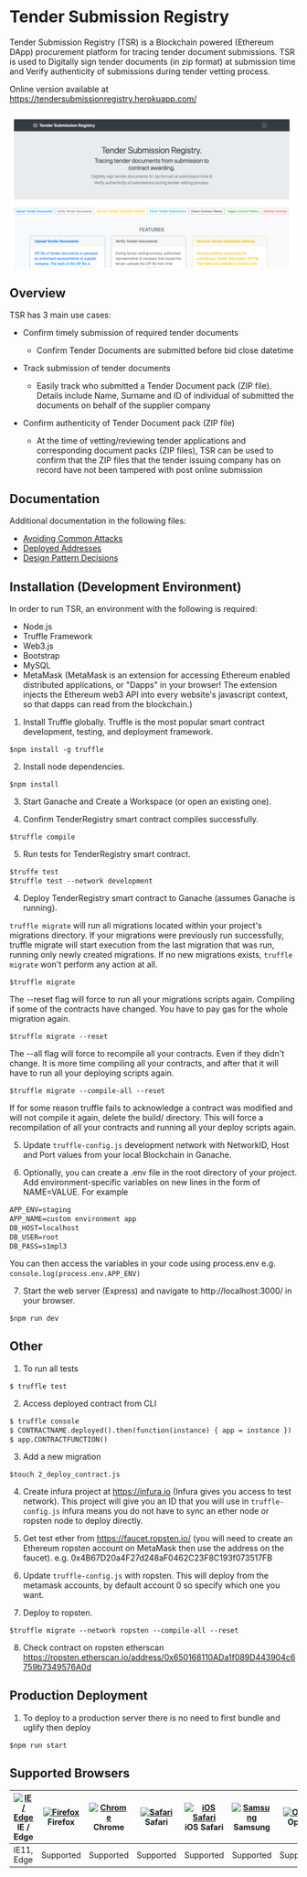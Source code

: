 # Tender Submission Registry
Tender Submission Registry (TSR) is a Blockchain powered (Ethereum DApp) procurement platform for tracing tender document submissions.
TSR is used to Digitally sign tender documents (in zip format) at submission time and Verify authenticity of submissions during tender vetting process.

Online version available at https://tendersubmissionregistry.herokuapp.com/

![Alt text](./public/images/tsr.png?raw=true "Tender Submission Registry (TSR)")

## Overview
TSR has 3 main use cases:

- Confirm timely submission of required tender documents

    - Confirm Tender Documents are submitted before bid close datetime  


- Track submission of tender documents

    - Easily track who submitted a Tender Document pack (ZIP file). Details include Name, Surname and ID of individual of submitted the documents on behalf of the supplier company


- Confirm authenticity of Tender Document pack (ZIP file)

    - At the time of vetting/reviewing tender applications and corresponding document packs (ZIP files), TSR can be used to confirm that the ZIP files that the tender issuing company has on record have not been tampered with post online submission

## Documentation
Additional documentation in the following files:
- [Avoiding Common Attacks](../master/avoiding_common_attacks.md)
- [Deployed Addresses](../master/deployed_addresses.md)
- [Design Pattern Decisions](../master/design_pattern_decisions.md)



## Installation (Development Environment)
In order to run TSR, an environment with the following is required:

- Node.js
- Truffle Framework
- Web3.js
- Bootstrap
- MySQL
- MetaMask (MetaMask is an extension for accessing Ethereum enabled distributed applications, or "Dapps" in your browser! The extension injects the Ethereum web3 API into every website's javascript context, so that dapps can read from the blockchain.)

1. Install Truffle globally. Truffle is the most popular smart contract development, testing, and deployment framework. 
```
$npm install -g truffle 
```

2. Install node dependencies.
```
$npm install
```

3. Start Ganache and Create a Workspace (or open an existing one). 

4. Confirm TenderRegistry smart contract compiles successfully.
```
$truffle compile
```

5. Run tests for TenderRegistry smart contract.
```
$truffe test
$truffle test --network development
```

4. Deploy TenderRegistry smart contract to Ganache (assumes Ganache is running).

`truffle migrate` will run all migrations located within your project's migrations directory. If your migrations were previously run successfully, truffle migrate will start execution from the last migration that was run, running only newly created migrations. If no new migrations exists, `truffle migrate` won't perform any action at all. 
```
$truffle migrate
```

The --reset flag will force to run all your migrations scripts again. Compiling if some of the contracts have changed. You have to pay gas for the whole migration again. 
```
$truffle migrate --reset
```

The --all flag will force to recompile all your contracts. Even if they didn't change. It is more time compiling all your contracts, and after that it will have to run all your deploying scripts again.
```
$truffle migrate --compile-all --reset
```

If for some reason truffle fails to acknowledge a contract was modified and will not compile it again, delete the build/ directory. This will force a recompilation of all your contracts and running all your deploy scripts again.

5. Update `truffle-config.js` development network with NetworkID, Host and Port values from your local Blockchain in Ganache.

6. Optionally, you can create a .env file in the root directory of your project. Add environment-specific variables on new lines in the form of NAME=VALUE. For example

```
APP_ENV=staging
APP_NAME=custom environment app
DB_HOST=localhost
DB_USER=root
DB_PASS=s1mpl3
```

You can then access the variables in your code using process.env e.g. `console.log(process.env.APP_ENV)`
    
7. Start the web server (Express) and navigate to http://localhost:3000/ in your browser.
```
$npm run dev
```

## Other
1. To run all tests
```
$ truffle test
```

2. Access deployed contract from CLI
```
$ truffle console
$ CONTRACTNAME.deployed().then(function(instance) { app = instance })
$ app.CONTRACTFUNCTION()
```

3. Add a new migration
```
$touch 2_deploy_contract.js
```

4. Create infura project  at https://infura.io (Infura gives you access to test network).
This project will give you an ID that you will use in `truffle-config.js`
infura means you do not have to sync an ether node or ropsten node to deploy directly.

5. Get test ether from https://faucet.ropsten.io/ (you will need to create an Ethereum ropsten account on MetaMask then use the address on the faucet).
e.g. 0x4B67D20a4F27d248aF0462C23F8C193f073517FB

6. Update `truffle-config.js` with ropsten. This will deploy from the metamask accounts, by default account 0 so specify which one you want.

7. Deploy to ropsten. 
```
$truffle migrate --network ropsten --compile-all --reset
```

8. Check contract on ropsten etherscan https://ropsten.etherscan.io/address/0x650168110ADa1f089D443904c6759b7349576A0d


## Production Deployment
1. To deploy to a production server there is no need to first bundle and uglify then deploy
```
$npm run start
```

## Supported Browsers

| [<img src="https://raw.githubusercontent.com/alrra/browser-logos/master/src/edge/edge_48x48.png" alt="IE / Edge" width="24px" height="24px" />](http://godban.github.io/browsers-support-badges/)</br>IE / Edge | [<img src="https://raw.githubusercontent.com/alrra/browser-logos/master/src/firefox/firefox_48x48.png" alt="Firefox" width="24px" height="24px" />](http://godban.github.io/browsers-support-badges/)</br>Firefox | [<img src="https://raw.githubusercontent.com/alrra/browser-logos/master/src/chrome/chrome_48x48.png" alt="Chrome" width="24px" height="24px" />](http://godban.github.io/browsers-support-badges/)</br>Chrome | [<img src="https://raw.githubusercontent.com/alrra/browser-logos/master/src/safari/safari_48x48.png" alt="Safari" width="24px" height="24px" />](http://godban.github.io/browsers-support-badges/)</br>Safari | [<img src="https://raw.githubusercontent.com/alrra/browser-logos/master/src/safari-ios/safari-ios_48x48.png" alt="iOS Safari" width="24px" height="24px" />](http://godban.github.io/browsers-support-badges/)</br>iOS Safari | [<img src="https://raw.githubusercontent.com/alrra/browser-logos/master/src/samsung-internet/samsung-internet_48x48.png" alt="Samsung" width="24px" height="24px" />](http://godban.github.io/browsers-support-badges/)</br>Samsung | [<img src="https://raw.githubusercontent.com/alrra/browser-logos/master/src/opera/opera_48x48.png" alt="Opera" width="24px" height="24px" />](http://godban.github.io/browsers-support-badges/)</br>Opera |
| --------- | --------- | --------- | --------- | --------- | --------- | --------- |
| IE11, Edge| Supported| Supported| Supported| Supported| Supported| Supported
